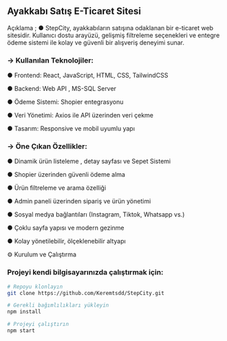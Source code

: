 ## Ayakkabı Satış E-Ticaret Sitesi

Açıklama ;
● StepCity, ayakkabıların satışına odaklanan bir e-ticaret web sitesidir. Kullanıcı dostu arayüzü, gelişmiş filtreleme seçenekleri ve entegre ödeme sistemi ile kolay ve güvenli bir alışveriş deneyimi sunar.

### → Kullanılan Teknolojiler:

● Frontend: React, JavaScript, HTML, CSS, TailwindCSS

● Backend: Web API , MS-SQL Server

● Ödeme Sistemi: Shopier entegrasyonu

● Veri Yönetimi: Axios ile API üzerinden veri çekme

● Tasarım: Responsive ve mobil uyumlu yapı

### → Öne Çıkan Özellikler:

● Dinamik ürün listeleme , detay sayfası ve Sepet Sistemi

● Shopier üzerinden güvenli ödeme alma

● Ürün filtreleme ve arama özelliği

● Admin paneli üzerinden sipariş ve ürün yönetimi

● Sosyal medya bağlantıları (Instagram, Tiktok, Whatsapp vs.)

● Çoklu sayfa yapısı ve modern gezinme

● Kolay yönetilebilir, ölçeklenebilir altyapı

⚙️ Kurulum ve Çalıştırma

### Projeyi kendi bilgisayarınızda çalıştırmak için:

```bash
# Repoyu klonlayın
git clone https://github.com/Keremtsdd/StepCity.git
```
```bash
# Gerekli bağımlılıkları yükleyin
npm install
```
```bash
# Projeyi çalıştırın
npm start
```

